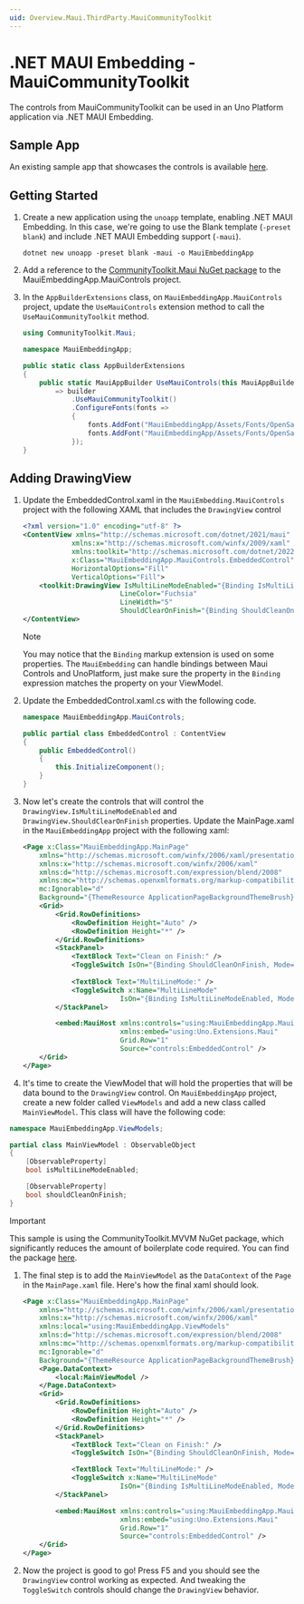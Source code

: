 ```yaml
---
uid: Overview.Maui.ThirdParty.MauiCommunityToolkit
---
```

# .NET MAUI Embedding - MauiCommunityToolkit

The controls from MauiCommunityToolkit can be used in an Uno Platform application via .NET MAUI Embedding. 

## Sample App

An existing sample app that showcases the controls is available [here](https://github.com/unoplatform/Uno.Samples/tree/master/UI/MauiEmbedding/MauiCommunityToolkitApp).

## Getting Started

1. Create a new application using the `unoapp` template, enabling .NET MAUI Embedding. In this case, we're going to use the Blank template (`-preset blank`) and include .NET MAUI Embedding support (`-maui`).

    ```
    dotnet new unoapp -preset blank -maui -o MauiEmbeddingApp
    ```
1. Add a reference to the [CommunityToolkit.Maui NuGet package](https://www.nuget.org/packages/CommunityToolkit.Maui) to the MauiEmbeddingApp.MauiControls project.

1. In the `AppBuilderExtensions` class, on `MauiEmbeddingApp.MauiControls` project, update the `UseMauiControls` extension method to call the `UseMauiCommunityToolkit` method.

    ```cs
    using CommunityToolkit.Maui;

    namespace MauiEmbeddingApp;

    public static class AppBuilderExtensions
    {
        public static MauiAppBuilder UseMauiControls(this MauiAppBuilder builder) 
            => builder
                .UseMauiCommunityToolkit()
                .ConfigureFonts(fonts =>
                {
                    fonts.AddFont("MauiEmbeddingApp/Assets/Fonts/OpenSansRegular.ttf", "OpenSansRegular");
                    fonts.AddFont("MauiEmbeddingApp/Assets/Fonts/OpenSansSemibold.ttf", "OpenSansSemibold");
                });
    }
    ```

## Adding DrawingView

1. Update the EmbeddedControl.xaml in the `MauiEmbedding.MauiControls` project with the following XAML that includes the `DrawingView` control

    ```xml
    <?xml version="1.0" encoding="utf-8" ?>
    <ContentView xmlns="http://schemas.microsoft.com/dotnet/2021/maui"
                xmlns:x="http://schemas.microsoft.com/winfx/2009/xaml"
                xmlns:toolkit="http://schemas.microsoft.com/dotnet/2022/maui/toolkit"
                x:Class="MauiEmbeddingApp.MauiControls.EmbeddedControl"
                HorizontalOptions="Fill"
                VerticalOptions="Fill">
        <toolkit:DrawingView IsMultiLineModeEnabled="{Binding IsMultiLineModeEnabled}"
                            LineColor="Fuchsia"
                            LineWidth="5"
                            ShouldClearOnFinish="{Binding ShouldCleanOnFinish}" />
    </ContentView>
    ```

    > [!NOTE]
    > You may notice that the `Binding` markup extension is used on some properties. The `MauiEmbedding` can handle bindings between Maui Controls and UnoPlatform, just make sure the property in the `Binding` expression matches the property on your ViewModel.

1. Update the EmbeddedControl.xaml.cs with the following code. 

    ```cs
    namespace MauiEmbeddingApp.MauiControls;

    public partial class EmbeddedControl : ContentView
    {
        public EmbeddedControl()
        {
            this.InitializeComponent();
        }
    }
    ```


1. Now let's create the controls that will control the `DrawingView.IsMultiLineModeEnabled` and `DrawingView.ShouldClearOnFinish` properties. Update the MainPage.xaml in the `MauiEmbeddingApp` project with the following xaml:

    ```xml
    <Page x:Class="MauiEmbeddingApp.MainPage"
        xmlns="http://schemas.microsoft.com/winfx/2006/xaml/presentation"
        xmlns:x="http://schemas.microsoft.com/winfx/2006/xaml"
        xmlns:d="http://schemas.microsoft.com/expression/blend/2008"
        xmlns:mc="http://schemas.openxmlformats.org/markup-compatibility/2006"
        mc:Ignorable="d"
        Background="{ThemeResource ApplicationPageBackgroundThemeBrush}">
        <Grid>
            <Grid.RowDefinitions>
                <RowDefinition Height="Auto" />
                <RowDefinition Height="*" />
            </Grid.RowDefinitions>
            <StackPanel>
                <TextBlock Text="Clean on Finish:" />
                <ToggleSwitch IsOn="{Binding ShouldCleanOnFinish, Mode=TwoWay}" />
                
                <TextBlock Text="MultiLineMode:" />
                <ToggleSwitch x:Name="MultiLineMode"
                            IsOn="{Binding IsMultiLineModeEnabled, Mode=TwoWay}" />
            </StackPanel>

            <embed:MauiHost xmlns:controls="using:MauiEmbeddingApp.MauiControls"
                            xmlns:embed="using:Uno.Extensions.Maui"
                            Grid.Row="1"
                            Source="controls:EmbeddedControl" />
        </Grid>
    </Page>
    ```

1. It's time to create the ViewModel that will hold the properties that will be data bound to the `DrawingView` control. On `MauiEmbeddingApp` project, create a new folder called `ViewModels` and add a new class called `MainViewModel`. This class will have the following code:

```cs
namespace MauiEmbeddingApp.ViewModels;

partial class MainViewModel : ObservableObject
{
	[ObservableProperty]
	bool isMultiLineModeEnabled;

	[ObservableProperty]
	bool shouldCleanOnFinish;
}
```

<!-- Should we let the user know in which projects this package should be installed? -->
> [!IMPORTANT]
> This sample is using the CommunityToolkit.MVVM NuGet package, which significantly reduces the amount of boilerplate code required. You can find the package [here](https://www.nuget.org/packages/CommunityToolkit.Mvvm).

1. The final step is to add the `MainViewModel` as the `DataContext` of the `Page` in the `MainPage.xaml` file. Here's how the final xaml should look.
 
    ```xml
    <Page x:Class="MauiEmbeddingApp.MainPage"
        xmlns="http://schemas.microsoft.com/winfx/2006/xaml/presentation"
        xmlns:x="http://schemas.microsoft.com/winfx/2006/xaml"
        xmlns:local="using:MauiEmbeddingApp.ViewModels"
        xmlns:d="http://schemas.microsoft.com/expression/blend/2008"
        xmlns:mc="http://schemas.openxmlformats.org/markup-compatibility/2006"
        mc:Ignorable="d"
        Background="{ThemeResource ApplicationPageBackgroundThemeBrush}">
        <Page.DataContext>
            <local:MainViewModel />
        </Page.DataContext>
        <Grid>
            <Grid.RowDefinitions>
                <RowDefinition Height="Auto" />
                <RowDefinition Height="*" />
            </Grid.RowDefinitions>
            <StackPanel>
                <TextBlock Text="Clean on Finish:" />
                <ToggleSwitch IsOn="{Binding ShouldCleanOnFinish, Mode=TwoWay}" />

                <TextBlock Text="MultiLineMode:" />
                <ToggleSwitch x:Name="MultiLineMode"
                            IsOn="{Binding IsMultiLineModeEnabled, Mode=TwoWay}" />
            </StackPanel>

            <embed:MauiHost xmlns:controls="using:MauiEmbeddingApp.MauiControls"
                            xmlns:embed="using:Uno.Extensions.Maui"
                            Grid.Row="1"
                            Source="controls:EmbeddedControl" />
        </Grid>
    </Page>
    ```


1. Now the project is good to go! Press F5 and you should see the `DrawingView` control working as expected. And tweaking the `ToggleSwitch` controls should change the `DrawingView` behavior.